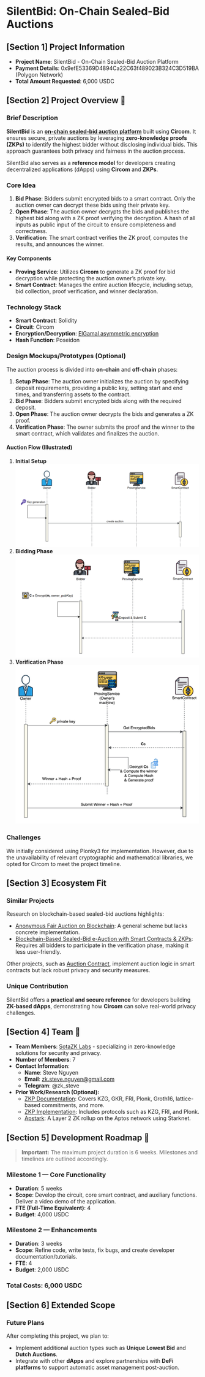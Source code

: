 # SilentBid: On-Chain Sealed-Bid Auctions

## [Section 1] Project Information

- **Project Name**: SilentBid - On-Chain Sealed-Bid Auction Platform
- **Payment Details**: 0x9efE53369D4894Ca22C63f489023B324C3D519BA (Polygon Network)
- **Total Amount Requested**: 6,000 USDC

## [Section 2] Project Overview :page_facing_up:

### Brief Description

**SilentBid** is an [**on-chain sealed-bid auction platform**](https://www.investopedia.com/terms/s/sealed-bid-auction.asp) built using
**Circom**. It ensures secure, private auctions by leveraging **zero-knowledge proofs (ZKPs)** to identify the highest bidder without
disclosing individual bids. This approach guarantees both privacy and fairness in the auction process.

SilentBid also serves as a **reference model** for developers creating decentralized applications (dApps) using **Circom** and 
**ZKPs**.

### Core Idea

1. **Bid Phase**: Bidders submit encrypted bids to a smart contract. Only the auction owner can decrypt these bids using their
   private key.
2. **Open Phase**: The auction owner decrypts the bids and publishes the highest bid along with a ZK proof verifying the decryption. A
   hash of all inputs as public input of the circuit to ensure completeness and correctness.
3. **Verification**: The smart contract verifies the ZK proof, computes the results, and announces the winner.

#### Key Components

- **Proving Service**: Utilizes **Circom** to generate a ZK proof for bid decryption while protecting the auction owner’s private key.
- **Smart Contract**: Manages the entire auction lifecycle, including setup, bid collection, proof verification, and winner
  declaration.

### Technology Stack

- **Smart Contract**: Solidity
- **Circuit**: Circom
- **Encryption/Decryption**: [ElGamal asymmetric encryption](https://github.com/Shigoto-dev19/ec-elgamal-circom)
- **Hash Function**: Poseidon

### Design Mockups/Prototypes (Optional)

The auction process is divided into **on-chain** and **off-chain** phases:

1. **Setup Phase**: The auction owner initializes the auction by specifying deposit requirements, providing a public key, setting start
   and end times, and transferring assets to the contract.
2. **Bid Phase**: Bidders submit encrypted bids along with the required deposit.
3. **Open Phase**: The auction owner decrypts the bids and generates a ZK proof.
4. **Verification Phase**: The owner submits the proof and the winner to the smart contract, which validates and finalizes the auction.

#### Auction Flow (Illustrated)

1. **Initial Setup**  
   ![initial setup](./images/zk_sealed_bid_auction/initial_setup.png)
2. **Bidding Phase**  
   ![bidding phase](./images/zk_sealed_bid_auction/bidding.png)
3. **Verification Phase**  
   ![verification phase](./images/zk_sealed_bid_auction/verification.png)

### Challenges

We initially considered using Plonky3 for implementation. However, due to the unavailability of relevant cryptographic and mathematical
libraries, we opted for Circom to meet the project timeline.

## [Section 3] Ecosystem Fit

### Similar Projects

Research on blockchain-based sealed-bid auctions highlights:

- [Anonymous Fair Auction on Blockchain](https://ieeexplore.ieee.org/document/9432664): A general scheme but lacks concrete
  implementation.
- [Blockchain-Based Sealed-Bid e-Auction with Smart Contracts & ZKPs](https://www.researchgate.net/publication/351717293_A_Blockchain-Based_Sealed-Bid_e-Auction_Scheme_with_Smart_Contract_and_Zero-Knowledge_Proof):
  Requires all bidders to participate in the verification phase, making it less user-friendly.

Other projects, such as [Auction Contract](https://github.com/HSG88/AuctionContract), implement auction logic in smart contracts but
lack robust privacy and security measures.

### Unique Contribution

SilentBid offers a **practical and secure reference** for developers building **ZK-based dApps**, demonstrating how **Circom** can
solve real-world privacy challenges.

## [Section 4] Team :busts_in_silhouette:

- **Team Members**: [SotaZK Labs](https://sotazk.org/) - specializing in zero-knowledge solutions for security and privacy.
- **Number of Members**: 7
- **Contact Information**:
    - **Name**: Steve Nguyen
    - **Email**: zk.steve.nguyen@gmail.com
    - **Telegram**: @zk_steve
- **Prior Work/Research (Optional):**
    - [ZKP Documentation](https://github.com/sota-zk-labs/zkp-documents): Covers KZG, GKR, FRI, Plonk, Groth16, lattice-based
      commitments, and more.
    - [ZKP Implementation](https://github.com/sota-zk-labs/zkp-implementation): Includes protocols such as KZG, FRI, and Plonk.
    - [Apstark](https://github.com/sota-zk-labs/apstark): A Layer 2 ZK rollup on the Aptos network using Starknet.

## [Section 5] Development Roadmap :open_book:

> **Important:** The maximum project duration is 6 weeks. Milestones and timelines are outlined accordingly.

### Milestone 1 — Core Functionality

- **Duration**: 5 weeks
- **Scope**: Develop the circuit, core smart contract, and auxiliary functions. Deliver a video demo of the application.
- **FTE (Full-Time Equivalent)**: 4
- **Budget**: 4,000 USDC

### Milestone 2 — Enhancements

- **Duration**: 3 weeks
- **Scope**: Refine code, write tests, fix bugs, and create developer documentation/tutorials.
- **FTE**: 4
- **Budget**: 2,000 USDC

### Total Costs: 6,000 USDC

## [Section 6] Extended Scope

### Future Plans

After completing this project, we plan to:

- Implement additional auction types such as **Unique Lowest Bid** and **Dutch Auctions**.
- Integrate with other **dApps** and explore partnerships with **DeFi platforms** to support automatic asset management post-auction.